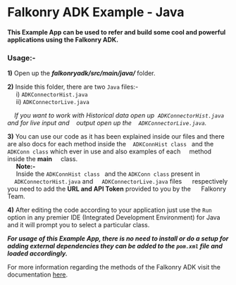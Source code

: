# Falkonry ADK Example - Java
#### This Example App can be used to refer and build some cool and powerful applications using the Falkonry ADK.

### Usage:-

**1)** Open up the **_falkonryadk/src/main/java/_** folder.<br>

**2)** Inside this folder, there are two `Java` files:-<br>
&nbsp;&nbsp;&nbsp;&nbsp; i) `ADKConnectorHist.java` <br>
&nbsp;&nbsp;&nbsp;&nbsp; ii) `ADKConnectorLive.java` <br>

&nbsp;&nbsp;&nbsp;&nbsp;_If you want to work with Historical data open up &nbsp;`ADKConnectorHist.java` and for live
input and &nbsp;&nbsp; output open up the &nbsp;&nbsp;&nbsp;`ADKConnectorLive.java`._ <br>

**3)** You can use our code as it has been explained inside our files and
there are also docs for each method inside the &nbsp;&nbsp;&nbsp;`ADKConnHist class`
&nbsp;&nbsp;and the `ADKConn class` which ever in use and also examples of each
&nbsp;&nbsp;&nbsp;&nbsp;method inside the **main** &nbsp;&nbsp;&nbsp;&nbsp;class.<br>
&nbsp;&nbsp;&nbsp;&nbsp; **Note:-** <br>
&nbsp;&nbsp;&nbsp;&nbsp; Inside the `ADKConnHist class ` and the `ADKConn class` present in &nbsp;&nbsp;&nbsp;&nbsp;`ADKConnectorHist.java` and &nbsp;&nbsp;&nbsp;&nbsp;`ADKConnectorLive.java` files
&nbsp;&nbsp;&nbsp;&nbsp;&nbsp;respectively you need to add the **URL and API Token** provided to
you by the &nbsp;&nbsp;&nbsp;&nbsp;&nbsp;Falkonry Team.

**4)** After editing the code according to your application just use the `Run` option in any premier IDE (Integrated Development Environment) for Java and it will prompt you to select a particular class.

**_For usage of this Example App, there is no need to install or do a setup for adding external dependencies they can be added to the `pom.xml` file and loaded accordingly._**<br>

 For more information regarding the methods of the Falkonry ADK visit the documentation [here](https://help.falkonry.com/en/latest/adk_documentation.html).
